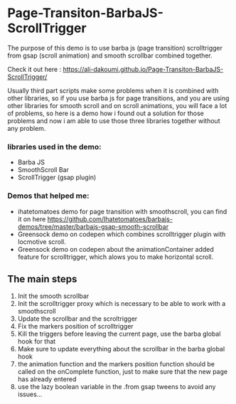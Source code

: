 # Page-Transiton-BarbaJS-ScrollTrigger

The purpose of this demo is to use barba js (page transition) scrolltrigger from gsap (scroll animation) and smooth scrollbar combined together.

Check it out here : https://ali-dakoumi.github.io/Page-Transiton-BarbaJS-ScrollTrigger/

Usually third part scripts make some problems when it is combined with other libraries, so if you use barba js for page transitions, and you are using other
libraries for smooth scroll and on scroll animations, you will face a lot of problems, so here is a demo how i found out a solution for those problems and now i am able to use those three libraries together without any problem.

### libraries used in the demo:

- Barba JS
- SmoothScroll Bar
- ScrollTrigger (gsap plugin)

### Demos that helped me:

- ihatetomatoes demo for page transition with smoothscroll, you can find it on here https://github.com/Ihatetomatoes/barbajs-demos/tree/master/barbajs-gsap-smooth-scrollbar
- Greensock demo on codepen which combines scrolltrigger plugin with locmotive scroll.
- Greensock demo on codepen about the animationContainer added feature for scrolltrigger, which alows you to make horizontal scroll.

## The main steps

1. Init the smooth scrollbar
2. Init the scrolltrigger proxy which is necessary to be able to work with a smoothscroll
3. Update the scrollbar and the scroltrigger
4. Fix the markers position of scrolltrigger
5. Kill the triggers before leaving the current page, use the barba global hook for that
6. Make sure to update everything about the scrollbar in the barba global hook
7. the animation function and the markers position function should be called on the onComplete function, just to make sure that the new page has already entered
8. use the lazy boolean variable in the .from gsap tweens to avoid any issues...
